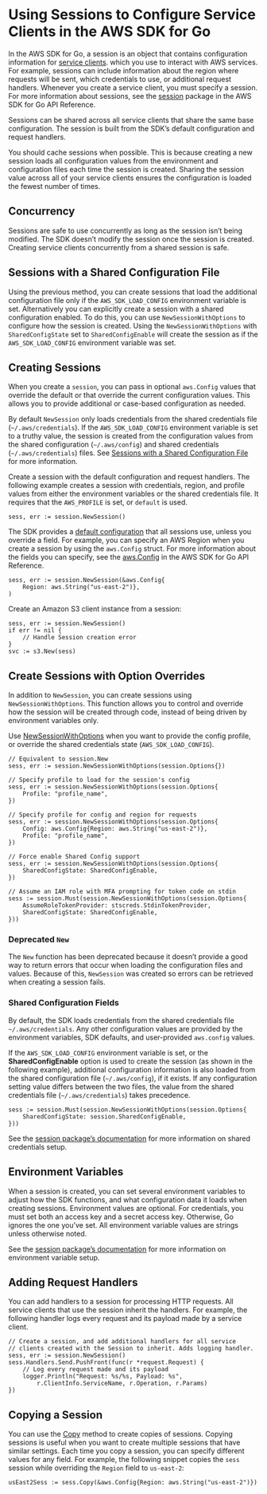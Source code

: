 # Using Sessions to Configure Service Clients in the AWS SDK for Go<a name="sessions"></a>

In the AWS SDK for Go, a session is an object that contains configuration information for [service clients](making-requests.md)\. which you use to interact with AWS services\. For example, sessions can include information about the region where requests will be sent, which credentials to use, or additional request handlers\. Whenever you create a service client, you must specify a session\. For more information about sessions, see the [session](https://docs.aws.amazon.com/sdk-for-go/api/aws/session/) package in the AWS SDK for Go API Reference\.

Sessions can be shared across all service clients that share the same base configuration\. The session is built from the SDK’s default configuration and request handlers\.

You should cache sessions when possible\. This is because creating a new session loads all configuration values from the environment and configuration files each time the session is created\. Sharing the session value across all of your service clients ensures the configuration is loaded the fewest number of times\.

## Concurrency<a name="concurrency"></a>

Sessions are safe to use concurrently as long as the session isn’t being modified\. The SDK doesn’t modify the session once the session is created\. Creating service clients concurrently from a shared session is safe\.

## Sessions with a Shared Configuration File<a name="sessions-with-shared-config"></a>

Using the previous method, you can create sessions that load the additional configuration file only if the `AWS_SDK_LOAD_CONFIG` environment variable is set\. Alternatively you can explicitly create a session with a shared configuration enabled\. To do this, you can use `NewSessionWithOptions` to configure how the session is created\. Using the `NewSessionWithOptions` with `SharedConfigState` set to `SharedConfigEnable` will create the session as if the `AWS_SDK_LOAD_CONFIG` environment variable was set\.

## Creating Sessions<a name="creating-sessions"></a>

When you create a `session`, you can pass in optional `aws.Config` values that override the default or that override the current configuration values\. This allows you to provide additional or case\-based configuration as needed\.

By default `NewSession` only loads credentials from the shared credentials file \(`~/.aws/credentials`\)\. If the `AWS_SDK_LOAD_CONFIG` environment variable is set to a truthy value, the session is created from the configuration values from the shared configuration \(`~/.aws/config`\) and shared credentials \(`~/.aws/credentials`\) files\. See [Sessions with a Shared Configuration File](#sessions-with-shared-config) for more information\.

Create a session with the default configuration and request handlers\. The following example creates a session with credentials, region, and profile values from either the environment variables or the shared credentials file\. It requires that the `AWS_PROFILE` is set, or `default` is used\.

```
sess, err := session.NewSession()
```

The SDK provides a [default configuration](https://docs.aws.amazon.com/sdk-for-go/api/aws/defaults/) that all sessions use, unless you override a field\. For example, you can specify an AWS Region when you create a session by using the `aws.Config` struct\. For more information about the fields you can specify, see the [aws\.Config](https://docs.aws.amazon.com/sdk-for-go/api/aws/#Config) in the AWS SDK for Go API Reference\.

```
sess, err := session.NewSession(&aws.Config{
    Region: aws.String("us-east-2")},
)
```

Create an Amazon S3 client instance from a session:

```
sess, err := session.NewSession()
if err != nil {
    // Handle Session creation error
}
svc := s3.New(sess)
```

## Create Sessions with Option Overrides<a name="create-session-with-option-overrides"></a>

In addition to `NewSession`, you can create sessions using `NewSessionWithOptions`\. This function allows you to control and override how the session will be created through code, instead of being driven by environment variables only\.

Use [NewSessionWithOptions](https://docs.aws.amazon.com/sdk-for-go/api/aws/session/#NewSessionWithOptions) when you want to provide the config profile, or override the shared credentials state \(`AWS_SDK_LOAD_CONFIG`\)\.

```
// Equivalent to session.New
sess, err := session.NewSessionWithOptions(session.Options{})

// Specify profile to load for the session's config
sess, err := session.NewSessionWithOptions(session.Options{
    Profile: "profile_name",
})

// Specify profile for config and region for requests
sess, err := session.NewSessionWithOptions(session.Options{
    Config: aws.Config{Region: aws.String("us-east-2")},
    Profile: "profile_name",
})

// Force enable Shared Config support
sess, err := session.NewSessionWithOptions(session.Options{
    SharedConfigState: SharedConfigEnable,
})

// Assume an IAM role with MFA prompting for token code on stdin
sess := session.Must(session.NewSessionWithOptions(session.Options{
    AssumeRoleTokenProvider: stscreds.StdinTokenProvider,
    SharedConfigState: SharedConfigEnable,
}))
```

### Deprecated `New`<a name="deprecated-new"></a>

The `New` function has been deprecated because it doesn’t provide a good way to return errors that occur when loading the configuration files and values\. Because of this, `NewSession` was created so errors can be retrieved when creating a session fails\.

### Shared Configuration Fields<a name="shared-configuration-fields"></a>

By default, the SDK loads credentials from the shared credentials file `~/.aws/credentials`\. Any other configuration values are provided by the environment variables, SDK defaults, and user\-provided `aws.config` values\.

If the `AWS_SDK_LOAD_CONFIG` environment variable is set, or the **SharedConfigEnable** option is used to create the session \(as shown in the following example\), additional configuration information is also loaded from the shared configuration file \(`~/.aws/config`\), if it exists\. If any configuration setting value differs between the two files, the value from the shared credentials file \(`~/.aws/credentials`\) takes precedence\.

```
sess := session.Must(session.NewSessionWithOptions(session.Options{
    SharedConfigState: session.SharedConfigEnable,
}))
```

See the [session package’s documentation](https://docs.aws.amazon.com/sdk-for-go/api/aws/session/) for more information on shared credentials setup\.

## Environment Variables<a name="environment-variables"></a>

When a session is created, you can set several environment variables to adjust how the SDK functions, and what configuration data it loads when creating sessions\. Environment values are optional\. For credentials, you must set both an access key and a secret access key\. Otherwise, Go ignores the one you’ve set\. All environment variable values are strings unless otherwise noted\.

See the [session package’s documentation](https://docs.aws.amazon.com/sdk-for-go/api/aws/session/) for more information on environment variable setup\.

## Adding Request Handlers<a name="adding-request-handlers"></a>

You can add handlers to a session for processing HTTP requests\. All service clients that use the session inherit the handlers\. For example, the following handler logs every request and its payload made by a service client\.

```
// Create a session, and add additional handlers for all service
// clients created with the Session to inherit. Adds logging handler.
sess, err := session.NewSession()
sess.Handlers.Send.PushFront(func(r *request.Request) {
    // Log every request made and its payload
    logger.Println("Request: %s/%s, Payload: %s",
        r.ClientInfo.ServiceName, r.Operation, r.Params)
})
```

## Copying a Session<a name="copying-a-session"></a>

You can use the [Copy](https://docs.aws.amazon.com/sdk-for-go/api/aws/session/#Session.Copy) method to create copies of sessions\. Copying sessions is useful when you want to create multiple sessions that have similar settings\. Each time you copy a session, you can specify different values for any field\. For example, the following snippet copies the `sess` session while overriding the `Region` field to `us-east-2`:

```
usEast2Sess := sess.Copy(&aws.Config{Region: aws.String("us-east-2")})
```